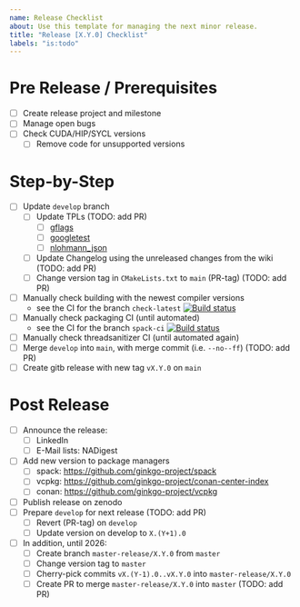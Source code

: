 ```yaml
---
name: Release Checklist
about: Use this template for managing the next minor release.
title: "Release [X.Y.0] Checklist"
labels: "is:todo"
---
```


# Pre Release / Prerequisites

- [ ] Create release project and milestone
- [ ] Manage open bugs
- [ ] Check CUDA/HIP/SYCL versions
  - [ ] Remove code for unsupported versions

# Step-by-Step

- [ ] Update `develop` branch
  - [ ] Update TPLs (TODO: add PR)
    - [ ] [gflags](https://github.com/gflags/gflags)
    - [ ] [googletest](https://github.com/google/googletest/)
    - [ ] [nlohmann_json](https://github.com/nlohmann/json)
  - [ ] Update Changelog using the unreleased changes from the wiki (TODO: add PR)
  - [ ] Change version tag in `CMakeLists.txt` to `main` (PR-tag) (TODO: add PR)
- [ ] Manually check building with the newest compiler versions
  - see the CI for the branch `check-latest` [![Build status](https://gitlab.com/ginkgo-project/ginkgo-public-ci/badges/check-latest/pipeline.svg)](https://gitlab.com/ginkgo-project/ginkgo-public-ci/-/pipelines?page=1&scope=all&ref=check-latest)
- [ ] Manually check packaging CI (until automated)
  - see the CI for the branch `spack-ci`  [![Build status](https://gitlab.com/ginkgo-project/ginkgo-public-ci/badges/spack-ci/pipeline.svg)](https://gitlab.com/ginkgo-project/ginkgo-public-ci/-/pipelines?page=1&scope=all&ref=spack-ci)
- [ ] Manually check threadsanitizer CI (until automated again)
- [ ] Merge `develop` into `main`, with merge commit (i.e. `--no--ff`) (TODO: add PR)
- [ ] Create gitb release with new tag `vX.Y.0` on `main`

# Post Release

- [ ] Announce the release:
  - [ ] LinkedIn
  - [ ] E-Mail lists: NADigest
- [ ] Add new version to package managers
  - [ ] spack: https://github.com/ginkgo-project/spack
  - [ ] vcpkg: https://github.com/ginkgo-project/conan-center-index
  - [ ] conan: https://github.com/ginkgo-project/vcpkg
- [ ] Publish release on zenodo
- [ ] Prepare `develop` for next release (TODO: add PR)
  - [ ] Revert (PR-tag) on `develop`
  - [ ] Update version on develop to `X.(Y+1).0`
- [ ] In addition, until 2026:
  - [ ] Create branch `master-release/X.Y.0` from `master`
  - [ ] Change version tag to `master`
  - [ ] Cherry-pick commits `vX.(Y-1).0..vX.Y.0` into `master-release/X.Y.0`
  - [ ] Create PR to merge `master-release/X.Y.0` into `master` (TODO: add PR)
